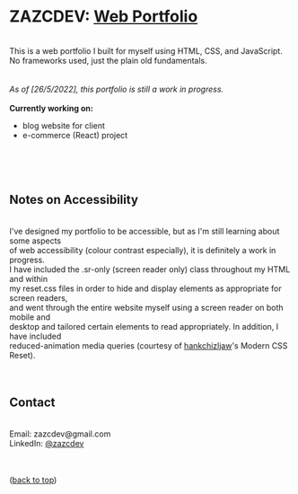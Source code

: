 <div id="top"></div>

  
<h1>ZAZCDEV: <a href="https://zazc.dev">Web Portfolio</a></h1>
<br>
This is a web portfolio I built for myself using HTML, CSS, and JavaScript. <br>
No frameworks used, just the plain old fundamentals. <br>
<br>  
<br> 
<i>As of [26/5/2022], this portfolio is still a work in progress.</i> <br>
<br>
<strong>Currently working on:</strong>
<br>
<ul>
  <li>blog website for client </li>
  <li>e-commerce (React) project </li>
</ul> 

<br>
<br>
<br>

<h2>Notes on Accessibility</h2>

<br>
I've designed my portfolio to be accessible, but as I'm still learning about some aspects <br>
of web accessibility (colour contrast especially), it is definitely a work in progress. <br>
I have included the .sr-only (screen reader only) class throughout my HTML and within <br>
my reset.css files in order to hide and display elements as appropriate for screen readers, <br>
and went through the entire website myself using a screen reader on both mobile and <br>
desktop and tailored certain elements to read appropriately. In addition, I have included <br>
reduced-animation media queries (courtesy of <a href="https://github.com/hankchizljaw/modern-css-reset">hankchizljaw</a>'s Modern CSS Reset).
<br>
<br>
<br>

<h2>Contact</h2>

<br>
Email: zazcdev@gmail.com
<br>
LinkedIn: <a href="https://www.linkedin.com/in/zazcdev/">@zazcdev</a> 
<br>
<br>
<br>

(<a href="#top">back to top</a>)


